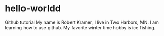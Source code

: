# hello-worldd
Github tutorial
My name is Robert Kramer, I live in Two Harbors, MN.
I am learning how to use github.
My favorite winter time hobby is ice fishing.
